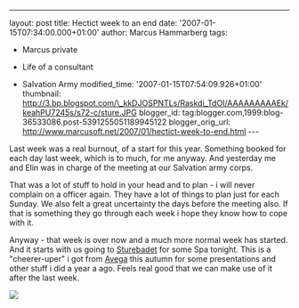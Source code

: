 ---
layout: post
title: Hectict week to an end
date: '2007-01-15T07:34:00.000+01:00'
author: Marcus Hammarberg
tags:
  - Marcus private
  - Life of a consultant

  - Salvation Army
modified_time: '2007-01-15T07:54:09.926+01:00'
thumbnail: http://3.bp.blogspot.com/\_kkDJOSPNTLs/Raskdi_TdOI/AAAAAAAAAEk/keahPU7245s/s72-c/sture.JPG
blogger_id: tag:blogger.com,1999:blog-36533086.post-5391255051189945122
blogger_orig_url: http://www.marcusoft.net/2007/01/hectict-week-to-end.html ---

<div>

Last week was a real burnout, of a start for this year. Something booked
for each day last week, which is to much, for me anyway. And yesterday
me and Elin was in charge of the meeting at our Salvation army corps.

</div>





<div>

That was a lot of stuff to hold in your head and to plan - i will never
complain on a officer again. They have a lot of things to plan just for
each Sunday. We also felt a great uncertainty the days before the
meeting also. If that is something they go through each week i hope they
know how to cope with it.

</div>





<div>

Anyway - that week is over now and a much more normal week has started.
And it starts with us going to [Sturebadet](http://www.sturebadet.se/)
for some Spa tonight. This is a "cheerer-uper" i got from
[Avega](http://www.avega.se/) this autumn for some presentations and
other stuff i did a year a ago. Feels real good that we can make use of
it after the last week.

</div>

[<img
src="http://3.bp.blogspot.com/_kkDJOSPNTLs/Raskdi_TdOI/AAAAAAAAAEk/keahPU7245s/s400/sture.JPG"
id="BLOGGER_PHOTO_ID_5020146299661677794" style="CURSOR: hand"
data-border="0" />](http://3.bp.blogspot.com/_kkDJOSPNTLs/Raskdi_TdOI/AAAAAAAAAEk/keahPU7245s/s1600-h/sture.JPG)

<div>




</div>
